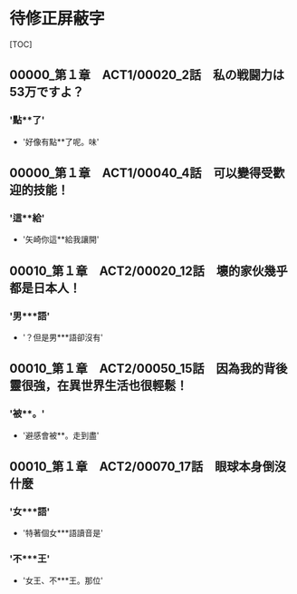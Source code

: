 # 待修正屏蔽字

[TOC]

## 00000_第１章　ACT1/00020_2話　私の戦闘力は53万ですよ？

### '點**了'

- '好像有點**了呢。味'


## 00000_第１章　ACT1/00040_4話　可以變得受歡迎的技能！

### '這**給'

- '矢崎你這**給我讓開'


## 00010_第１章　ACT2/00020_12話　壞的家伙幾乎都是日本人！

### '男***語'

- '？但是男***語卻沒有'


## 00010_第１章　ACT2/00050_15話　因為我的背後靈很強，在異世界生活也很輕鬆！

### '被**。'

- '避感會被**。走到盡'


## 00010_第１章　ACT2/00070_17話　眼球本身倒沒什麼

### '女***語'

- '特著個女***語讀音是'

### '不***王'

- '女王、不***王。那位'
